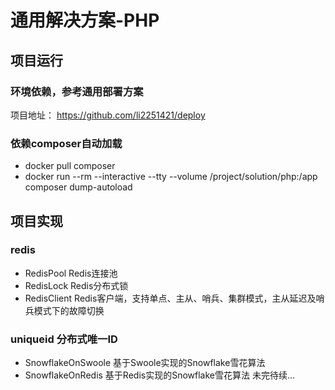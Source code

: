 # 通用解决方案-PHP

## 项目运行
### 环境依赖，参考通用部署方案
项目地址： https://github.com/li2251421/deploy
### 依赖composer自动加载
- docker pull composer
- docker run --rm --interactive --tty --volume /project/solution/php:/app composer dump-autoload

## 项目实现
### redis
- RedisPool Redis连接池
- RedisLock Redis分布式锁
- RedisClient Redis客户端，支持单点、主从、哨兵、集群模式，主从延迟及哨兵模式下的故障切换

### uniqueid 分布式唯一ID
- SnowflakeOnSwoole 基于Swoole实现的Snowflake雪花算法
- SnowflakeOnRedis 基于Redis实现的Snowflake雪花算法 
未完待续...

